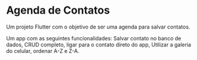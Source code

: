 # Agenda de Contatos

Um projeto Flutter com o objetivo de ser uma agenda para salvar contatos.

Um app com as seguintes funcionalidades: Salvar contato no banco de dados, CRUD completo, ligar para o contato direto do app, Utilizar a galeria do celular, ordenar A-Z e Z-A.
